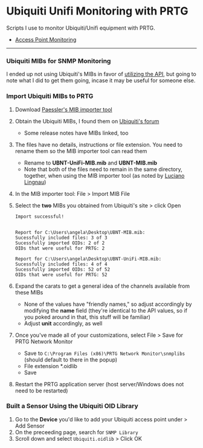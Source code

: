 # Ubiquiti Unifi Monitoring with PRTG
Scripts I use to monitor Ubiquiti/Unifi equipment with PRTG.

- [Access Point Monitoring](ap-monitoring-prtg)


***

### Ubiquiti MIBs for SNMP Monitoring
I ended up not using Ubiquiti's MIBs in favor of [utilizing the API](ap-monitoring-prtg/README.md), but going to note what I did to get them going, incase it may be useful for someone else.

### Import Ubiquiti MIBs to PRTG
1. Download [Paessler's MIB importer tool](https://www.paessler.com/tools/mibimporter)
2. Obtain the Ubiquiti MIBs, I found them on [Ubiquiti's forum](https://community.ui.com/questions/SNMP-MIBs-for-UniFi-series-/b0f9d22c-b70c-47b9-93ba-2595fe726d55)
    - Some release notes have MIBs linked, too
3. The files have no details, instructions or file extension.  You need to rename them so the MIB importer tool can read them
    - Rename to **UBNT-UniFi-MIB.mib** and **UBNT-MIB.mib**
    - Note that both of the files need to remain in the same directory, together, when using the MIB importer tool (as noted by [Luciano Lingnau](https://kb.paessler.com/en/topic/80178-ubiquiti-unifi-wi-fi-controller-mib))
4. In the MIB importer tool: File > Import MIB File
5. Select the **two** MIBs you obtained from Ubiquiti's site > click Open
  
  
      ```text
    Import successful!


    Report for C:\Users\angela\Desktop\UBNT-MIB.mib:
    Sucessfully included files: 3 of 3
    Sucessfully imported OIDs: 2 of 2
    OIDs that were useful for PRTG: 2

    Report for C:\Users\angela\Desktop\UBNT-UniFi-MIB.mib:
    Sucessfully included files: 4 of 4
    Sucessfully imported OIDs: 52 of 52
    OIDs that were useful for PRTG: 52
    ```
  
  
6. Expand the carats to get a general idea of the channels available from these MIBs
    - None of the values have "friendly names," so adjust accordingly by modifying the **name** field (they're identical to the API values, so if you poked around in that, this stuff will be familiar)
    - Adjust **unit** accordingly, as well
7. Once you've made all of your customizations, select File > Save for PRTG Network Monitor
    - Save to `C:\Program Files (x86)\PRTG Network Monitor\snmplibs` (should default to there in the popup)
    - File extension *.oidlib
    - Save
8. Restart the PRTG application server (host server/Windows does not need to be restarted)


### Built a Sensor Using the Ubiquiti OID Library
1. Go to the **Device** you'd like to add your Ubiquiti access point under > Add Sensor
2. On the preceeding page, search for `SNMP Library`
3. Scroll down and select `Ubiquiti.oidlib` > Click OK
